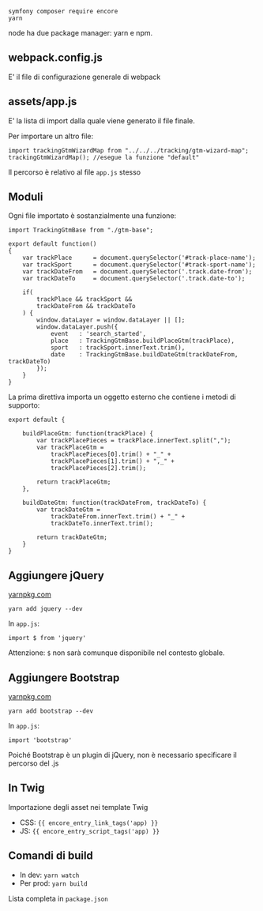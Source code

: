 
````
symfony composer require encore
yarn
````

node ha due package manager: yarn e npm.

## webpack.config.js

E' il file di configurazione generale di webpack


## assets/app.js

E'  la lista di import dalla quale viene generato il file finale.

Per importare un altro file:

````
import trackingGtmWizardMap from "../../../tracking/gtm-wizard-map";
trackingGtmWizardMap(); //esegue la funzione "default"
 ````

Il percorso è relativo al file `app.js` stesso


## Moduli

Ogni file importato è sostanzialmente una funzione:

````
import TrackingGtmBase from "./gtm-base";

export default function()
{
    var trackPlace      = document.querySelector('#track-place-name');
    var trackSport      = document.querySelector('#track-sport-name');
    var trackDateFrom   = document.querySelector('.track.date-from');
    var trackDateTo     = document.querySelector('.track.date-to');

    if(
        trackPlace && trackSport &&
        trackDateFrom && trackDateTo
    ) {
        window.dataLayer = window.dataLayer || [];
        window.dataLayer.push({
            event   : 'search_started',
            place   : TrackingGtmBase.buildPlaceGtm(trackPlace),
            sport   : trackSport.innerText.trim(),
            date    : TrackingGtmBase.buildDateGtm(trackDateFrom, trackDateTo)
        });
    }
}
````

La prima direttiva importa un oggetto esterno che contiene i metodi di supporto:

````
export default {

    buildPlaceGtm: function(trackPlace) {
        var trackPlacePieces = trackPlace.innerText.split(",");
        var trackPlaceGtm =
            trackPlacePieces[0].trim() + "_" +
            trackPlacePieces[1].trim() + ",_" +
            trackPlacePieces[2].trim();

        return trackPlaceGtm;
    },

    buildDateGtm: function(trackDateFrom, trackDateTo) {
        var trackDateGtm =
            trackDateFrom.innerText.trim() + "_" +
            trackDateTo.innerText.trim();

        return trackDateGtm;
    }
}

````
 

## Aggiungere jQuery

[yarnpkg.com](https://yarnpkg.com/)

`yarn add jquery --dev`

In `app.js`:

`import $ from 'jquery'`

Attenzione: `$` non sarà comunque disponibile nel contesto globale.


## Aggiungere Bootstrap

[yarnpkg.com](https://yarnpkg.com/)

`yarn add bootstrap --dev`

In `app.js`:

`import 'bootstrap'`

Poiché Bootstrap è un plugin di jQuery, non è necessario specificare il percorso del .js


## In Twig

Importazione degli asset nei template Twig

- CSS: `{{ encore_entry_link_tags('app) }}`
- JS: `{{ encore_entry_script_tags('app) }}`


## Comandi di build

- In dev: `yarn watch`
- Per prod: `yarn build`

Lista completa in `package.json`
